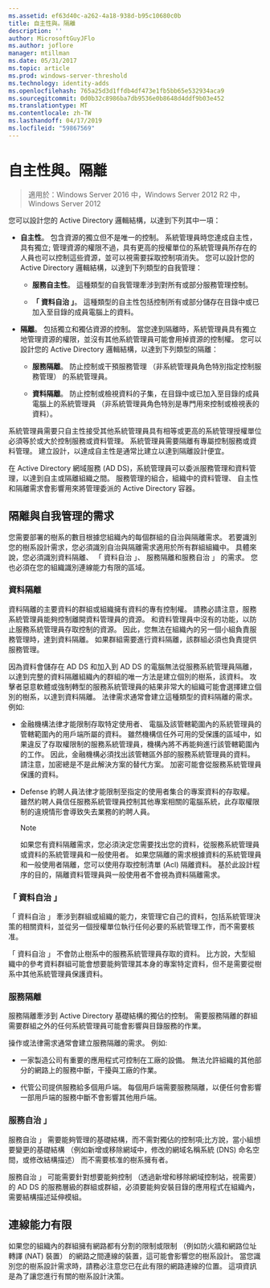 ```yaml
---
ms.assetid: ef63d40c-a262-4a18-938d-b95c10680c0b
title: 自主性與。隔離
description: ''
author: MicrosoftGuyJFlo
ms.author: joflore
manager: mtillman
ms.date: 05/31/2017
ms.topic: article
ms.prod: windows-server-threshold
ms.technology: identity-adds
ms.openlocfilehash: 765a25d3d1ffdb4df473e1fb5bb65e532934aca9
ms.sourcegitcommit: 0d0b32c8986ba7db9536e0b8648d4ddf9b03e452
ms.translationtype: MT
ms.contentlocale: zh-TW
ms.lasthandoff: 04/17/2019
ms.locfileid: "59867569"
---
```

# <a name="autonomy-vs-isolation"></a>自主性與。隔離

>適用於：Windows Server 2016 中，Windows Server 2012 R2 中，Windows Server 2012

您可以設計您的 Active Directory 邏輯結構，以達到下列其中一項：  
  
-   **自主性**。 包含資源的獨立但不是唯一的控制。 系統管理員時您達成自主性，具有獨立; 管理資源的權限不過，具有更高的授權單位的系統管理員所存在的人員也可以控制這些資源，並可以視需要採取控制項消失。 您可以設計您的 Active Directory 邏輯結構，以達到下列類型的自我管理：  
  
    -   **服務自主性**。 這種類型的自我管理牽涉到對所有或部分服務管理控制。  
  
    -   **「 資料自治 」**。 這種類型的自主性包括控制所有或部分儲存在目錄中或已加入至目錄的成員電腦上的資料。  
  
-   **隔離**。 包括獨立和獨佔資源的控制。 當您達到隔離時，系統管理員具有獨立地管理資源的權限，並沒有其他系統管理員可能會用掉資源的控制權。 您可以設計您的 Active Directory 邏輯結構，以達到下列類型的隔離：  
  
    -   **服務隔離**。 防止控制或干預服務管理 （非系統管理員角色特別指定控制服務管理） 的系統管理員。  
  
    -   **資料隔離**。 防止控制或檢視資料的子集，在目錄中或已加入至目錄的成員電腦上的系統管理員 （非系統管理員角色特別是專門用來控制或檢視表的資料）。  
  
系統管理員需要只自主性接受其他系統管理員具有相等或更高的系統管理授權單位必須等於或大於控制服務或資料管理。 系統管理員需要隔離有專屬控制服務或資料管理。 建立設計，以達成自主性是通常比建立以達到隔離設計便宜。  
  
在 Active Directory 網域服務 (AD DS)，系統管理員可以委派服務管理和資料管理，以達到自主或隔離組織之間。 服務管理的組合，組織中的資料管理、 自主性和隔離需求會影響用來將管理委派的 Active Directory 容器。  
  
## <a name="isolation-and-autonomy-requirements"></a>隔離與自我管理的需求  
您需要部署的樹系的數目根據您組織內的每個群組的自治與隔離需求。 若要識別您的樹系設計需求，您必須識別自治與隔離需求適用於所有群組組織中。 具體來說，您必須識別資料隔離、 「 資料自治 」、 服務隔離和服務自治 」 的需求。 您也必須在您的組織識別連線能力有限的區域。  
  
### <a name="data-isolation"></a>資料隔離  
資料隔離的主要資料的群組或組織擁有資料的專有控制權。 請務必請注意，服務系統管理員能夠控制離開資料管理員的資源。 和資料管理員中沒有的功能，以防止服務系統管理員存取控制的資源。 因此，您無法在組織內的另一個小組負責服務管理時，達到資料隔離。 如果群組需要進行資料隔離，該群組必須也負責提供服務管理。  
  
因為資料會儲存在 AD DS 和加入到 AD DS 的電腦無法從服務系統管理員隔離，以達到完整的資料隔離組織內的群組的唯一方法是建立個別的樹系，該資料。 攻擊者惡意軟體或強制轉型的服務系統管理員的結果非常大的組織可能會選擇建立個別的樹系，以達到資料隔離。 法律需求通常會建立這種類型的資料隔離的需求。 例如:   
  
-   金融機構法律才能限制存取特定使用者、 電腦及該管轄範圍內的系統管理員的管轄範圍內的用戶端所屬的資料。 雖然機構信任外可用的受保護的區域中，如果違反了存取權限制的服務系統管理員，機構內將不再能夠進行該管轄範圍內的工作。 因此，金融機構必須找出該管轄區外部的服務系統管理員的資料。 請注意，加密總是不是此解決方案的替代方案。 加密可能會從服務系統管理員保護的資料。  
  
-   Defense 約聘人員法律才能限制至指定的使用者集合的專案資料的存取權。 雖然約聘人員信任服務系統管理員控制其他專案相關的電腦系統，此存取權限制的違規情形會導致失去業務的約聘人員。  
  
    > [!NOTE]  
    > 如果您有資料隔離需求，您必須決定您需要找出您的資料，從服務系統管理員或資料的系統管理員和一般使用者。 如果您隔離的需求根據資料的系統管理員和一般使用者隔離，您可以使用存取控制清單 (Acl) 隔離資料。 基於此設計程序的目的，隔離資料管理員與一般使用者不會視為資料隔離需求。  
  
### <a name="data-autonomy"></a>「 資料自治 」  
「 資料自治 」 牽涉到群組或組織的能力，來管理它自己的資料，包括系統管理決策的相關資料，並從另一個授權單位執行任何必要的系統管理工作，而不需要核准。  
  
「 資料自治 」 不會防止樹系中的服務系統管理員存取的資料。 比方說，大型組織中的參考資料群組可能會想要能夠管理其本身的專案特定資料，但不是需要從樹系中其他系統管理員保護資料。  
  
### <a name="service-isolation"></a>服務隔離  
服務隔離牽涉到 Active Directory 基礎結構的獨佔的控制。 需要服務隔離的群組需要群組之外的任何系統管理員可能會影響與目錄服務的作業。  
  
操作或法律需求通常會建立服務隔離的需求。 例如:   
  
-   一家製造公司有重要的應用程式可控制在工廠的設備。 無法允許組織的其他部分的網路上的服務中斷，干擾與工廠的作業。  
  
-   代管公司提供服務給多個用戶端。 每個用戶端需要服務隔離，以便任何會影響一部用戶端的服務中斷不會影響其他用戶端。  
  
### <a name="service-autonomy"></a>服務自治 」  
服務自治 」 需要能夠管理的基礎結構，而不需對獨佔的控制項;比方說，當小組想要變更的基礎結構 （例如新增或移除網域中，修改的網域名稱系統 (DNS) 命名空間，或修改結構描述） 而不需要核准的樹系擁有者。  
  
服務自治 」 可能需要針對想要能夠控制 （透過新增和移除網域控制站，視需要） 的 AD DS 的服務層級的群組或群組，必須要能夠安裝目錄的應用程式在組織內，需要結構描述延伸模組。  
  
## <a name="limited-connectivity"></a>連線能力有限  
如果您的組織內的群組擁有網路都有分割的限制或限制 （例如防火牆和網路位址轉譯 (NAT) 裝置） 的網路之間連線的裝置，這可能會影響您的樹系設計。 當您識別您的樹系設計需求時，請務必注意您已在此有限的網路連線的位置。 這項資訊是為了讓您進行有關的樹系設計決策。  
  



